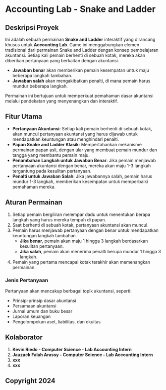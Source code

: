 # Accounting Lab - Snake and Ladder

## Deskripsi Proyek

Ini adalah sebuah permainan **Snake and Ladder** interaktif yang dirancang khusus untuk **Accounting Lab**. Game ini menggabungkan elemen tradisional dari permainan Snake and Ladder dengan konsep pembelajaran akuntansi. Setiap kali pemain berhenti di sebuah kotak, mereka akan diberikan pertanyaan yang berkaitan dengan akuntansi.

- **Jawaban benar** akan memberikan pemain kesempatan untuk maju beberapa langkah tambahan.
- **Jawaban salah** akan mengakibatkan penalti, di mana pemain harus mundur beberapa langkah.

Permainan ini bertujuan untuk memperkuat pemahaman dasar akuntansi melalui pendekatan yang menyenangkan dan interaktif.

## Fitur Utama

- **Pertanyaan Akuntansi**: Setiap kali pemain berhenti di sebuah kotak, akan muncul pertanyaan akuntansi yang harus dijawab untuk mendapatkan keuntungan atau menghindari penalti.
- **Papan Snake and Ladder Klasik**: Mempertahankan mekanisme permainan papan asli, dengan ular yang membuat pemain mundur dan tangga yang membantu pemain maju.
- **Penambahan Langkah untuk Jawaban Benar**: Jika pemain menjawab pertanyaan akuntansi dengan benar, mereka akan maju 1-3 langkah tergantung pada kesulitan pertanyaan.
- **Penalti untuk Jawaban Salah**: Jika jawabannya salah, pemain harus mundur 1-3 langkah, memberikan kesempatan untuk memperbaiki pemahaman mereka.

## Aturan Permainan

1. Setiap pemain bergiliran melempar dadu untuk menentukan berapa langkah yang harus mereka tempuh di papan.
2. Saat berhenti di sebuah kotak, pertanyaan akuntansi akan muncul.
3. Pemain harus menjawab pertanyaan dengan benar untuk mendapatkan keuntungan langkah tambahan.
   - **Jika benar**, pemain akan maju 1 hingga 3 langkah berdasarkan kesulitan pertanyaan.
   - **Jika salah**, pemain akan menerima penalti berupa mundur 1 hingga 3 langkah.
4. Pemain yang pertama mencapai kotak terakhir akan memenangkan permainan.

### Jenis Pertanyaan

Pertanyaan akan mencakup berbagai topik akuntansi, seperti:

- Prinsip-prinsip dasar akuntansi
- Persamaan akuntansi
- Jurnal umum dan buku besar
- Laporan keuangan
- Pengelompokan aset, liabilitas, dan ekuitas

## Kolaborator

1. **Kevin Riedo - Computer Science - Lab Accounting Intern**
2. **Jauzack Falah Arassy - Computer Science - Lab Accounting Intern**
3. **xxx**
4. **xxx**

## Copyright 2024
